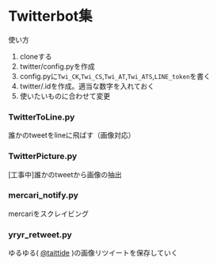 # Twitterbot集
使い方
1. cloneする
2. twitter/config.pyを作成
3. config.pyに`Twi_CK`,`Twi_CS`,`Twi_AT`,`Twi_ATS`,`LINE_token`を書く
4. twitter/.idを作成。適当な数字を入れておく
5. 使いたいものに合わせて変更

### TwitterToLine.py
誰かのtweetをlineに飛ばす（画像対応）
### TwitterPicture.py
[工事中]誰かのtweetから画像の抽出
### mercari_notify.py
mercariをスクレイビング
### yryr_retweet.py
ゆるゆる( [@taittide](https://twitter.com/taittide) )の画像リツイートを保存していく
